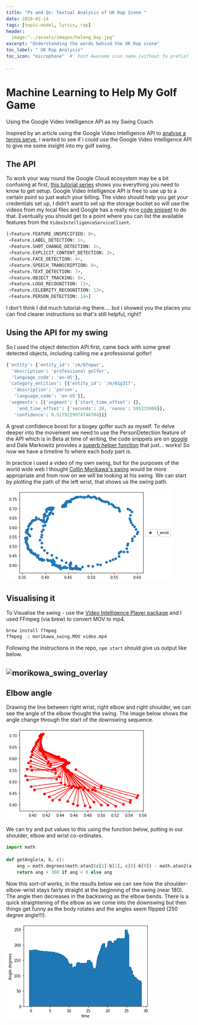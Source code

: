 ```yaml
---
title: "Ps and Qs: Textual Analysis of UK Rap Scene "
date: 2020-02-14
tags: [topic-model, lyrics, rap]
header:
  image:"../assets/images/halong_bay.jpg"
excerpt: "Understanding the words behind the UK Rap scene"
toc_label: " UK Rap Analysis"
toc_icon: "microphone"  #  Font Awesome icon name (without fa prefix)

---
```




# Machine Learning to Help My Golf Game

Using the Google Video Intelligence API as my Swing Coach

Inspired by an article using the Google Video Intelligence API to [analyse a tennis serve](https://daleonai.com/machine-learning-for-sports), i wanted to see if i could use the Google Video Intelligence API to give me some insight into my golf swing. 

## The API

To work your way round the Google Cloud ecosystem may be a bit confusing at first, [this tutorial series](https://www.youtube.com/watch?v=h1zU0Qor9J8&list=PL3JVwFmb_BnTW_-D0OWrewMvg43_y-Nrm&index=1) shows you everything you need to know to get setup. Google Video Intelligence API is free to use up to a certain point so just watch your billing. The video should help you get your credentials set up, I didn't want to set up the storage bucket so will use the videos from my local files and Google has a really nice [code snippet](https://cloud.google.com/video-intelligence/docs/people-detection) to do that. Eventually you should get to a point where you can list the available features from the `VideoIntelligenceServiceClient`.

```python
[<Feature.FEATURE_UNSPECIFIED: 0>,
 <Feature.LABEL_DETECTION: 1>,
 <Feature.SHOT_CHANGE_DETECTION: 2>,
 <Feature.EXPLICIT_CONTENT_DETECTION: 3>,
 <Feature.FACE_DETECTION: 4>,
 <Feature.SPEECH_TRANSCRIPTION: 6>,
 <Feature.TEXT_DETECTION: 7>,
 <Feature.OBJECT_TRACKING: 9>,
 <Feature.LOGO_RECOGNITION: 12>,
 <Feature.CELEBRITY_RECOGNITION: 13>,
 <Feature.PERSON_DETECTION: 14>]
```

I don't think I did much tutorial-ing there.... but i showed you the places you can find clearer instructions so that's still helpful, right?

## Using the API for my swing

So I used the object detection API first, came back with some great detected objects, including calling me a professional golfer!

```python
{'entity': {'entity_id': '/m/07npwc',
  'description': 'professional golfer',
  'language_code': 'en-US'},
 'category_entities': [{'entity_id': '/m/01g317',
   'description': 'person',
   'language_code': 'en-US'}],
 'segments': [{'segment': {'start_time_offset': {},
    'end_time_offset': {'seconds': 28, 'nanos': 595233000}},
   'confidence': 0.5179229974746704}]}
```

A great confidence boost for a bogey golfer such as myself. To delve deeper into the movement we need to use the PersonDetection feature of the API which is in Beta at time of writing, the code snippets are on [google](https://cloud.google.com/video-intelligence/docs/people-detection) and Dale Markowitz provides a [superb helper function](https://github.com/google/making_with_ml/blob/master/sports_ai/Sports_AI_Analysis.ipynb) that just... works! So now we have a timeline fo where each body part is. 

In practice i used a video of my own swing, but for the purposes of the world wide web I thought [Collin Morikawa's swing](https://www.youtube.com/watch?v=-lOywb34_3U) would be more appropriate and from now on we will be looking at his swing. We can start by plotting the path of the left wrist, that shows us the swing path.

![lwrist](../assets/images/golfswing/lwrist.png)

## Visualising it 

To Visualise the swing - use the [Video Intelligence Player package](https://github.com/wbobeirne/video-intelligence-player) and I used FFmpeg (via brew) to convert MOV to mp4.

```bash
brew install ffmpeg
ffmpeg -i morikawa_swing.MOV video.mp4
```

Following the instructions in the repo, `npm start` should give us output like below.

## ![morikowa_swing_overlay](../assets/images/golfswing/morikowa_swing_overlay.gif)

## Elbow angle

Drawing the line between right wrist, right elbow and right shoulder, we can see the angle of the elbow thought the swing. The image below shows the angle change through the start of the downswing sequence.

![elbow](../assets/images/golfswing/elbow.png)

We can try and put values to this using the function below, putting in our shoulder, elbow and wrist co-ordinates.

```python
import math
 
def getAngle(a, b, c):
    ang = math.degrees(math.atan2(c[1]-b[1], c[0]-b[0]) - math.atan2(a[1]-b[1], a[0]-b[0]))
    return ang + 360 if ang < 0 else ang
```

Now this sort-of works, in the results below we can see how the  shoulder-elbow-wrist stays fairly straight at the beginning of the swing (near 180). The angle then decreases in the backswing as the elbow bends. There is a quick straightening of the elbow as we come into the downswing but then things get funny as the body rotates and the angles seem flipped (250 degree angle!!!).

![angle_deg](../assets/images/golfswing/angle_deg.png)
